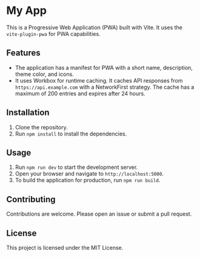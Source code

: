 # My App

This is a Progressive Web Application (PWA) built with Vite. It uses the `vite-plugin-pwa` for PWA capabilities.

## Features

- The application has a manifest for PWA with a short name, description, theme color, and icons.
- It uses Workbox for runtime caching. It caches API responses from `https://api.example.com` with a NetworkFirst strategy. The cache has a maximum of 200 entries and expires after 24 hours.

## Installation

1. Clone the repository.
2. Run `npm install` to install the dependencies.

## Usage

1. Run `npm run dev` to start the development server.
2. Open your browser and navigate to `http://localhost:5000`.
3. To build the application for production, run `npm run build`.

## Contributing

Contributions are welcome. Please open an issue or submit a pull request.

## License

This project is licensed under the MIT License.
